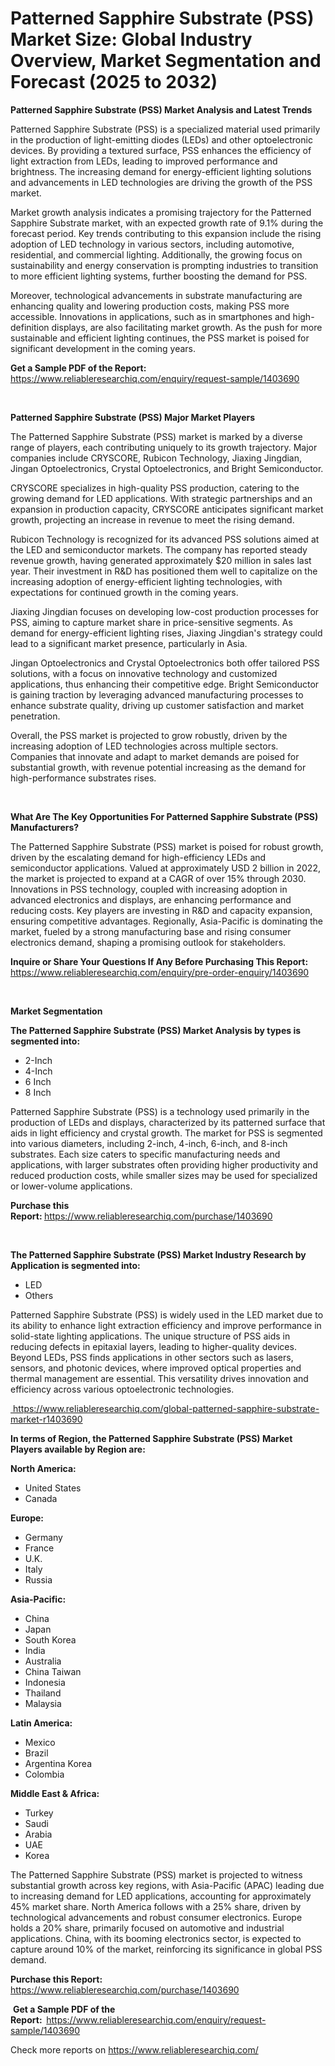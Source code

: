 <p><h1>Patterned Sapphire Substrate (PSS) Market Size: Global Industry Overview, Market Segmentation and Forecast (2025 to 2032)</h1></p><p><strong>Patterned Sapphire Substrate (PSS) Market Analysis and Latest Trends</strong></p>
<p><p>Patterned Sapphire Substrate (PSS) is a specialized material used primarily in the production of light-emitting diodes (LEDs) and other optoelectronic devices. By providing a textured surface, PSS enhances the efficiency of light extraction from LEDs, leading to improved performance and brightness. The increasing demand for energy-efficient lighting solutions and advancements in LED technologies are driving the growth of the PSS market.</p><p>Market growth analysis indicates a promising trajectory for the Patterned Sapphire Substrate market, with an expected growth rate of 9.1% during the forecast period. Key trends contributing to this expansion include the rising adoption of LED technology in various sectors, including automotive, residential, and commercial lighting. Additionally, the growing focus on sustainability and energy conservation is prompting industries to transition to more efficient lighting systems, further boosting the demand for PSS.</p><p>Moreover, technological advancements in substrate manufacturing are enhancing quality and lowering production costs, making PSS more accessible. Innovations in applications, such as in smartphones and high-definition displays, are also facilitating market growth. As the push for more sustainable and efficient lighting continues, the PSS market is poised for significant development in the coming years.</p></p>
<p><strong>Get a Sample PDF of the Report:&nbsp;</strong> <a href="https://www.reliableresearchiq.com/enquiry/request-sample/1403690?utm_campaign=3298&utm_medium=2&utm_source=Github&utm_content=ia&utm_term=28032025&utm_id=patterned-sapphire-substrate-pss">https://www.reliableresearchiq.com/enquiry/request-sample/1403690</a></p>
<p>&nbsp;</p>
<p><strong>Patterned Sapphire Substrate (PSS) Major Market Players</strong></p>
<p><p>The Patterned Sapphire Substrate (PSS) market is marked by a diverse range of players, each contributing uniquely to its growth trajectory. Major companies include CRYSCORE, Rubicon Technology, Jiaxing Jingdian, Jingan Optoelectronics, Crystal Optoelectronics, and Bright Semiconductor.</p><p>CRYSCORE specializes in high-quality PSS production, catering to the growing demand for LED applications. With strategic partnerships and an expansion in production capacity, CRYSCORE anticipates significant market growth, projecting an increase in revenue to meet the rising demand.</p><p>Rubicon Technology is recognized for its advanced PSS solutions aimed at the LED and semiconductor markets. The company has reported steady revenue growth, having generated approximately $20 million in sales last year. Their investment in R&D has positioned them well to capitalize on the increasing adoption of energy-efficient lighting technologies, with expectations for continued growth in the coming years.</p><p>Jiaxing Jingdian focuses on developing low-cost production processes for PSS, aiming to capture market share in price-sensitive segments. As demand for energy-efficient lighting rises, Jiaxing Jingdian's strategy could lead to a significant market presence, particularly in Asia.</p><p>Jingan Optoelectronics and Crystal Optoelectronics both offer tailored PSS solutions, with a focus on innovative technology and customized applications, thus enhancing their competitive edge. Bright Semiconductor is gaining traction by leveraging advanced manufacturing processes to enhance substrate quality, driving up customer satisfaction and market penetration.</p><p>Overall, the PSS market is projected to grow robustly, driven by the increasing adoption of LED technologies across multiple sectors. Companies that innovate and adapt to market demands are poised for substantial growth, with revenue potential increasing as the demand for high-performance substrates rises.</p></p>
<p>&nbsp;</p>
<p><strong>What Are The Key Opportunities For Patterned Sapphire Substrate (PSS) Manufacturers?</strong></p>
<p><p>The Patterned Sapphire Substrate (PSS) market is poised for robust growth, driven by the escalating demand for high-efficiency LEDs and semiconductor applications. Valued at approximately USD 2 billion in 2022, the market is projected to expand at a CAGR of over 15% through 2030. Innovations in PSS technology, coupled with increasing adoption in advanced electronics and displays, are enhancing performance and reducing costs. Key players are investing in R&D and capacity expansion, ensuring competitive advantages. Regionally, Asia-Pacific is dominating the market, fueled by a strong manufacturing base and rising consumer electronics demand, shaping a promising outlook for stakeholders.</p></p>
<p><strong>Inquire or Share Your Questions If Any Before Purchasing This Report:</strong> <a href="https://www.reliableresearchiq.com/enquiry/pre-order-enquiry/1403690?utm_campaign=3298&utm_medium=2&utm_source=Github&utm_content=ia&utm_term=28032025&utm_id=patterned-sapphire-substrate-pss">https://www.reliableresearchiq.com/enquiry/pre-order-enquiry/1403690</a></p>
<p>&nbsp;</p>
<p><strong>Market Segmentation</strong></p>
<p><strong>The Patterned Sapphire Substrate (PSS) Market Analysis by types is segmented into:</strong></p>
<p><ul><li>2-Inch</li><li>4-Inch</li><li>6 Inch</li><li>8 Inch</li></ul></p>
<p><p>Patterned Sapphire Substrate (PSS) is a technology used primarily in the production of LEDs and displays, characterized by its patterned surface that aids in light efficiency and crystal growth. The market for PSS is segmented into various diameters, including 2-inch, 4-inch, 6-inch, and 8-inch substrates. Each size caters to specific manufacturing needs and applications, with larger substrates often providing higher productivity and reduced production costs, while smaller sizes may be used for specialized or lower-volume applications.</p></p>
<p><strong>Purchase this Report:&nbsp;</strong><a href="https://www.reliableresearchiq.com/purchase/1403690?utm_campaign=3298&utm_medium=2&utm_source=Github&utm_content=ia&utm_term=28032025&utm_id=patterned-sapphire-substrate-pss">https://www.reliableresearchiq.com/purchase/1403690</a></p>
<p>&nbsp;</p>
<p><strong>The Patterned Sapphire Substrate (PSS) Market Industry Research by Application is segmented into:</strong></p>
<p><ul><li>LED</li><li>Others</li></ul></p>
<p><p>Patterned Sapphire Substrate (PSS) is widely used in the LED market due to its ability to enhance light extraction efficiency and improve performance in solid-state lighting applications. The unique structure of PSS aids in reducing defects in epitaxial layers, leading to higher-quality devices. Beyond LEDs, PSS finds applications in other sectors such as lasers, sensors, and photonic devices, where improved optical properties and thermal management are essential. This versatility drives innovation and efficiency across various optoelectronic technologies.</p></p>
<p><a href="https://www.reliableresearchiq.com/global-patterned-sapphire-substrate-market-r1403690?utm_campaign=3298&utm_medium=2&utm_source=Github&utm_content=ia&utm_term=28032025&utm_id=patterned-sapphire-substrate-pss">&nbsp;https://www.reliableresearchiq.com/global-patterned-sapphire-substrate-market-r1403690</a></p>
<p><strong>In terms of Region, the Patterned Sapphire Substrate (PSS) Market Players available by Region are:</strong></p>
<p>
    <p> <strong> North America: </strong>
        <ul>
            <li>United States</li>
            <li>Canada</li>
        </ul>
        </p> 
    <p> <strong> Europe: </strong>
        <ul>
            <li>Germany</li>
            <li>France</li>
            <li>U.K.</li>
            <li>Italy</li>
            <li>Russia</li>
        </ul>
        </p> 
    <p> <strong> Asia-Pacific: </strong>
        <ul>
            <li>China</li>
            <li>Japan</li>
            <li>South Korea</li>
            <li>India</li>
            <li>Australia</li>
            <li>China Taiwan</li>
            <li>Indonesia</li>
            <li>Thailand</li>
            <li>Malaysia</li>
        </ul>
        </p> 
    <p> <strong> Latin America: </strong>
        <ul>
            <li>Mexico</li>
            <li>Brazil</li>
            <li>Argentina Korea</li>
            <li>Colombia</li>
        </ul>
        </p> 
    <p> <strong> Middle East & Africa: </strong>
        <ul>
            <li>Turkey</li>
            <li>Saudi</li>
            <li>Arabia</li>
            <li>UAE</li>
            <li>Korea</li>
        </ul>
    </p>
    </p>
<p><p>The Patterned Sapphire Substrate (PSS) market is projected to witness substantial growth across key regions, with Asia-Pacific (APAC) leading due to increasing demand for LED applications, accounting for approximately 45% market share. North America follows with a 25% share, driven by technological advancements and robust consumer electronics. Europe holds a 20% share, primarily focused on automotive and industrial applications. China, with its booming electronics sector, is expected to capture around 10% of the market, reinforcing its significance in global PSS demand.</p></p>
<p><strong>Purchase this Report: </strong><a href="https://www.reliableresearchiq.com/purchase/1403690?utm_campaign=3298&utm_medium=2&utm_source=Github&utm_content=ia&utm_term=28032025&utm_id=patterned-sapphire-substrate-pss">https://www.reliableresearchiq.com/purchase/1403690</a></p>
<p>&nbsp;<strong>Get a Sample PDF of the Report:&nbsp;&nbsp;</strong><a href="https://www.reliableresearchiq.com/enquiry/request-sample/1403690?utm_campaign=3298&utm_medium=2&utm_source=Github&utm_content=ia&utm_term=28032025&utm_id=patterned-sapphire-substrate-pss">https://www.reliableresearchiq.com/enquiry/request-sample/1403690</a></p>
<p><strong></strong></p>
<p>Check more reports on <a href="https://www.reliableresearchiq.com/?utm_campaign=3298&utm_medium=2&utm_source=Github&utm_content=ia&utm_term=28032025&utm_id=patterned-sapphire-substrate-pss">https://www.reliableresearchiq.com/</a></p>